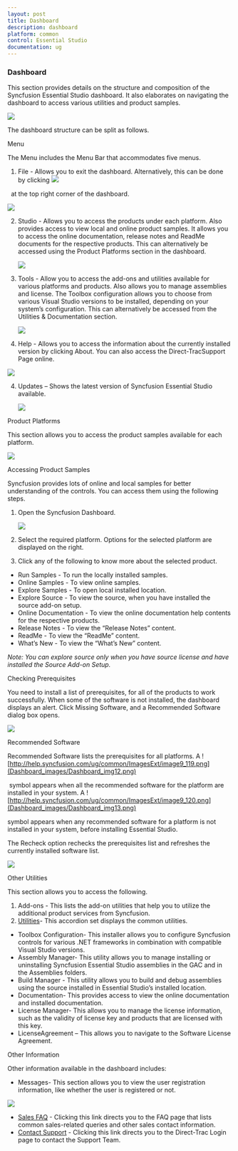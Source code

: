 ```yaml
---
layout: post
title: Dashboard
description: dashboard
platform: common
control: Essential Studio
documentation: ug
---
```


### Dashboard

This section provides details on the structure and composition of the Syncfusion Essential Studio dashboard. It also elaborates on navigating the dashboard to access various utilities and product samples.

![](Dashboard_images/Dashboard_img1.png)





The dashboard structure can be split as follows. 

Menu

The Menu includes the Menu Bar that accommodates five menus.

1. File - Allows you to exit the dashboard. Alternatively, this can be done by clicking ![](Dashboard_images/Dashboard_img2.png)

   at the top right corner of the dashboard.



  ![](Dashboard_images/Dashboard_img3.png)





2. Studio - Allows you to access the products under each platform. Also provides access to view local and online product samples. It allows you to access the online documentation, release notes and ReadMe documents for the respective products. This can alternatively be accessed using the Product Platforms section in the dashboard.



   ![](Dashboard_images/Dashboard_img4.png)



3. Tools - Allow you to access the add-ons and utilities available for various platforms and products. Also allows you to manage assemblies and license. The Toolbox configuration allows you to choose from various Visual Studio versions to be installed, depending on your system’s configuration. This can alternatively be accessed from the Utilities & Documentation section.



   ![](Dashboard_images/Dashboard_img5.png)





4. Help - Allows you to access the information about the currently installed version by clicking About. You can also access the Direct-TracSupport Page online.



![](Dashboard_images/Dashboard_img6.png)





4. Updates – Shows the latest version of Syncfusion Essential Studio available. 



   ![](Dashboard_images/Dashboard_img7.png)



Product Platforms 

This section allows you to access the product samples available for each platform.



![](Dashboard_images/Dashboard_img8.png)



Accessing Product Samples

Syncfusion provides lots of online and local samples for better understanding of the controls. You can access them using the following steps. 

1. Open the Syncfusion Dashboard.



   ![](Dashboard_images/Dashboard_img9.png)





2. Select the required platform. Options for the selected platform are displayed on the right.
3. Click any of the following to know more about the selected product.
* Run Samples - To run the locally installed samples.
* Online Samples - To view online samples.
* Explore Samples - To open local installed location.
* Explore Source - To view the source, when you have installed the source add-on setup.
* Online Documentation - To view the online documentation help contents for the respective products.
* Release Notes - To view the “Release Notes” content.
* ReadMe - To view the “ReadMe” content.
* What’s New - To view the “What’s New” content.

_Note: You can explore source only when you have source license and have installed the Source Add-on Setup._

Checking Prerequisites

You need to install a list of prerequisites, for all of the products to work successfully. When some of the software is not installed, the dashboard displays an alert. Click Missing Software, and a Recommended Software dialog box opens.



![](Dashboard_images/Dashboard_img11.png)



Recommended Software 

Recommended Software lists the prerequisites for all platforms. A ![http://help.syncfusion.com/ug/common/ImagesExt/image9_119.png](Dashboard_images/Dashboard_img12.png)

 symbol appears when all the recommended software for the platform are installed in your system. A ![http://help.syncfusion.com/ug/common/ImagesExt/image9_120.png](Dashboard_images/Dashboard_img13.png)

symbol appears when any recommended software for a platform is not installed in your system, before installing Essential Studio.

The Recheck option rechecks the prerequisites list and refreshes the currently installed software list.



![](Dashboard_images/Dashboard_img14.png)



Other Utilities

This section allows you to access the following. 

1. Add-ons - This lists the add-on utilities that help you to utilize the additional product services from Syncfusion. 
2. [Utilities](http://help.syncfusion.com/ug/common/documents/6dashboardutilities.htm)- This accordion set displays the common utilities.
* Toolbox Configuration- This installer allows you to configure Syncfusion controls for various .NET frameworks in combination with compatible Visual Studio versions.
* Assembly Manager- This utility allows you to manage installing or uninstalling Syncfusion Essential Studio assemblies in the GAC and in the Assemblies folders.
* Build Manager - This utility allows you to build and debug assemblies using the source installed in Essential Studio’s installed location.
* Documentation- This provides access to view the online documentation and installed documentation.
* License Manager- This allows you to manage the license information, such as the validity of license key and products that are licensed with this key.
* LicenseAgreement – This allows you to navigate to the Software License Agreement. 

Other Information

Other information available in the dashboard includes:

* Messages- This section allows you to view the user registration information, like whether the user is registered or not.

![](Dashboard_images/Dashboard_img15.png)



* [Sales FAQ](http://www.syncfusion.com/sales/faq) - Clicking this link directs you to the FAQ page that lists common sales-related queries and other sales contact information.
* [Contact Support](http://www.syncfusion.com/Account/Logon?ReturnUrl=%2fsupport%2fdirecttrac) - Clicking this link directs you to the Direct-Trac Login page to contact the Support Team.

